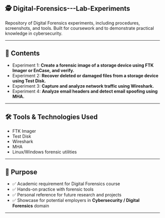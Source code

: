 ## 🕵️ Digital-Forensics---Lab-Experiments
Repository of Digital Forensics experiments, including procedures, screenshots, and tools. Built for coursework and to demonstrate practical knowledge in cybersecurity.

---

## 📌 Contents
- Experiment 1: **Create a forensic image of a storage device using FTK Imager or EnCase, and verify.**
- Experiment 2: **Recover deleted or damaged files from a storage device using Test Disk.**
- Experiment 3: **Capture and analyze network traffic using Wireshark.**  
- Experiment 4: **Analyze email headers and detect email spoofing using MHA.**

---


## 🛠️ Tools & Technologies Used
- FTK Imager
- Test Disk 
- Wireshark  
- MHA    
- Linux/Windows forensic utilities  

---

## 🎯 Purpose
- ✅ Academic requirement for Digital Forensics course  
- ✅ Hands-on practice with forensic tools  
- ✅ Personal reference for future research and projects  
- ✅ Showcase for potential employers in **Cybersecurity / Digital Forensics** domain  

---

